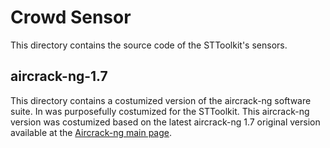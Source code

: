 # Crowd Sensor

This directory contains the source code of the STToolkit's sensors.

## aircrack-ng-1.7

This directory contains a costumized version of the aircrack-ng software suite. In was purposefully costumized for the STToolkit. This aircrack-ng version was costumized based on the latest aircrack-ng 1.7 original version available at the [Aircrack-ng main page](https://www.aircrack-ng.org/).
